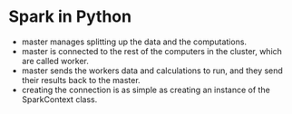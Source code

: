 # Spark in Python

- master manages splitting up the data and the computations.
- master is connected to the rest of the computers in the cluster, which are called worker. 
- master sends the workers data and calculations to run, and they send their results back to the master.
- creating the connection is as simple as creating an instance of the SparkContext class.
